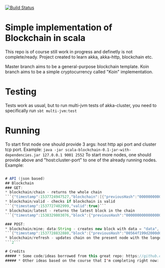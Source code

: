 [![Build Status](https://travis-ci.com/konradmalik/scala-blockchain.svg?branch=master)](https://travis-ci.com/konradmalik/scala-blockchain)

# Simple implementation of Blockchain in scala
This repo is of course still work in progress and definetly is not complete/ready.
Project created to learn akka, akka-http, blockchain etc.

Master branch aims to be a general-purpose blockchain template.
Koin branch aims to be a simple cryptocurrency called "Koin" implementation.

# Testing
Tests work as usual, but to run multi-jvm tests of akka-cluster, you need to specifically run 
```sbt multi-jvm:test```

# Running
To start first node one should provide 3 args: host http api port and cluster tcp port. Example:
```java -jar scala-blockchain-0.1-jar-with-dependencies.jar 127.0.0.1 9001 2552```
To start more nodes, one should provide above and "host:cluster-port" to one of the already running nodes. Example:
```java -jar scala-blockchain-0.1-jar-with-dependencies.jar 127.0.0.1 9002 2553 127.0.0.1:2552

# API (json based)
## Blockchain
### GET:
* blockchain/chain - returns the whole chain
​```{"timestamp":1537724947527,"blockchain":[{"previousHash":"0000000000000000000000000000000000000000000000000000000000000000","timestamp":1537724931744,"nonce":117,"data":"Genesis","index":0}]}```
* blockchain/valid - checks if blockchain is valid
​```{"timestamp":1537727402999,"valid":true}```
* blockchain/latest - returns the latest block in the chain
​```{"timestamp":1538329803076,"block":{"previousHash":"0000000000000000000000000000000000000000000000000000000000000000","timestamp":1538329701922,"nonce":61,"data":"Genesis","index":0}}```

### POST:
* blockchain/mine; data:String - creates new block with data = "data", mines it and returns timestamp and its json representation
​```{"timestamp":1537728832880,"block":{"previousHash":"00564f199d2000d6c7d99a84282fa79de02b21720268bc8e1d37b9e2e8374113","timestamp":1537728832881,"nonce":210,"data":"{\"key1\":\"value1\", \"key2\":\"value2\"}","index":1}}```
* blockchain/refresh - updates chain on the present node with the longest chain in the cluster, return length of that chain
​```2```

# Credits
##### * Some code/ideas borrowed from this great repo: https://github.com/fluency03/blockchain-in-scala
##### * Other ideas based on the course that I'm completing right now: https://www.udemy.com/build-your-blockchain-az/?start=0com/build-your-blockchain-az/?start=0

```